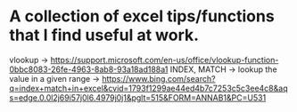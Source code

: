 # A collection of excel tips/functions that I find useful at work.
vlookup -> https://support.microsoft.com/en-us/office/vlookup-function-0bbc8083-26fe-4963-8ab8-93a18ad188a1
INDEX, MATCH -> lookup the value in a given range -> https://www.bing.com/search?q=index+match+in+excel&cvid=1793f1299ae44ed4b7c7253c5c3ee4c8&aqs=edge.0.0l2j69i57j0l6.4979j0j1&pglt=515&FORM=ANNAB1&PC=U531
